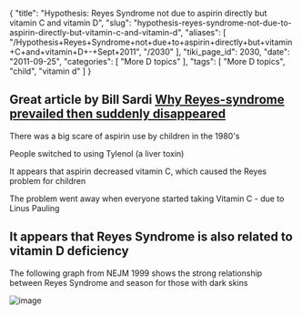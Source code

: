 {
    "title": "Hypothesis: Reyes Syndrome not due to aspirin directly but vitamin C and vitamin D",
    "slug": "hypothesis-reyes-syndrome-not-due-to-aspirin-directly-but-vitamin-c-and-vitamin-d",
    "aliases": [
        "/Hypothesis+Reyes+Syndrome+not+due+to+aspirin+directly+but+vitamin+C+and+vitamin+D+-+Sept+2011",
        "/2030"
    ],
    "tiki_page_id": 2030,
    "date": "2011-09-25",
    "categories": [
        "More D topics"
    ],
    "tags": [
        "More D topics",
        "child",
        "vitamin d"
    ]
}


## Great article by Bill Sardi [Why Reyes-syndrome prevailed then suddenly disappeared](http://knowledgeofhealth.com/why-reyes-syndrome-prevailed-then-suddenly-disappeared/#more-338)

There was a big scare of aspirin use by children in the 1980's

People switched to using Tylenol (a liver toxin)

It appears that aspirin decreased vitamin C, which caused the Reyes problem for children

The problem went away when everyone started taking Vitamin C - due to Linus Pauling

## It appears that Reyes Syndrome is also related to vitamin D deficiency

The following graph from NEJM 1999 shows the strong relationship between Reyes Syndrome and season for those with dark skins

<img src="https://d378j1rmrlek7x.cloudfront.net/attachments/png/reyes-vs-season.png" alt="image">